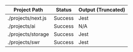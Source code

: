 | Project Path | Status | Output (Truncated) |
| --- | --- | --- | 
| ./projects/next.js | Success | Jest |
| ./projects/ai | Success | N/A |
| ./projects/storage | Success | Jest |
| ./projects/swr | Success | Jest |
